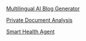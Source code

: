 [Multilingual AI Blog Generator](https://dev.to/ravi-coding/multilingual-ai-blog-generator-hugging-face-pulumi-s3-static-hosting-340d)

[Private Document Analysis](https://github.com/rutujamanoharkute/Rutuja_RAG_Assignment)

[Smart Health Agent](https://github.com/jayrodge/ai-agents/tree/main/smart_health_agent)
